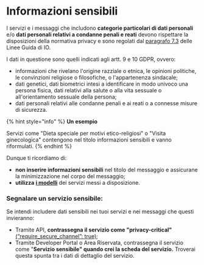 # Informazioni sensibili

I servizi e i messaggi che includono **categorie particolari di dati personali** e/o **dati personali relativi a condanne penali e reati** devono rispettare la disposizioni della normativa privacy e sono regolati dal [paragrafo 7.3](https://trasparenza.agid.gov.it/moduli/downloadFile.php?file=oggetto\_allegati/213121604430O\_\_OLG+Punto+accesso+telematico+servizi+PA\_3.11.2021.pdf) delle Linee Guida di IO.

I dati in questione sono quelli indicati agli artt. 9 e 10 GDPR, ovvero:&#x20;

* informazioni che rivelano l'origine razziale o etnica, le opinioni politiche, le convinzioni religiose o filosofiche, o l'appartenenza sindacale;
* dati genetici, dati biometrici intesi a identificare in modo univoco una persona fisica, dati relativi alla salute o alla vita sessuale o all'orientamento sessuale della persona;
* dati personali relativi alle condanne penali e ai reati o a connesse misure di sicurezza.

{% hint style="info" %}
**Un esempio**

Servizi come "Dieta speciale per motivi etico-religiosi" o "Visita ginecologica" contengono nel titolo informazioni sensibili e vanno riformulati.
{% endhint %}

Dunque ti ricordiamo di:

* **non inserire informazioni sensibili** nel titolo del messaggio e assicurane la minimizzazione nel corpo del messaggio;
* **utilizza** [**i modelli**](../catalogo-dei-servizi-e-modelli/i-modelli-dei-servizi-piu-frequenti.md) dei servizi messi a disposizione.

### Segnalare un servizio sensibile:&#x20;

Se intendi includere dati sensibili nei tuoi servizi e nei messaggi che questi invieranno:

* Tramite API, **contrassegna il servizio come "privacy-critical"** [(“require\_secure\_channel”: true)](https://app.gitbook.com/s/mzwjFv2XaE1mjbz7I8gt/api/api-servizi/create-service);
* Tramite Developer Portal o Area Riservata, contrassegna il servizio come "**Servizio sensibile" quando crei la scheda del servizio.** Troverai questa spunta tra i dati di dettaglio del servizio.
